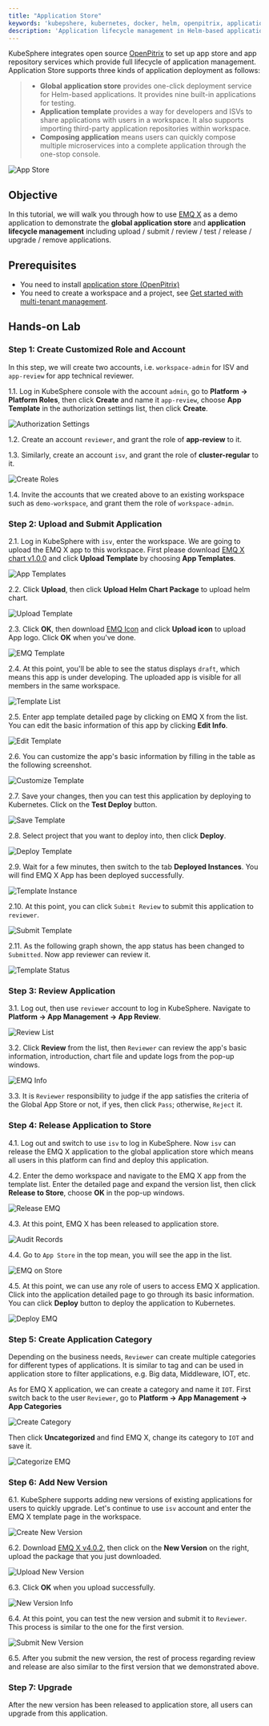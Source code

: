 ```yaml
---
title: "Application Store"
keywords: 'kubepshere, kubernetes, docker, helm, openpitrix, application store'
description: 'Application lifecycle management in Helm-based application store'
---
```


KubeSphere integrates open source [OpenPitrix](https://github.com/openpitrix/openpitrix) to set up app store and app repository services which provide full lifecycle of application management. Application Store supports three kinds of application deployment as follows:

> - **Global application store** provides one-click deployment service for Helm-based applications. It provides nine built-in applications for testing.
> - **Application template** provides a way for developers and ISVs to share applications with users in a workspace. It also supports importing third-party application repositories within workspace.
> - **Composing application** means users can quickly compose multiple microservices into a complete application through the one-stop console.

![App Store](https://pek3b.qingstor.com/kubesphere-docs/png/20200212172234.png)

## Objective

In this tutorial, we will walk you through how to use [EMQ X](https://www.emqx.io/) as a demo application to demonstrate the **global application store** and **application lifecycle management** including upload / submit / review / test / release / upgrade / remove applications.

## Prerequisites

- You need to install [application store (OpenPitrix)](../../installation/install-openpitrix)
- You need to create a workspace and a project, see [Get started with multi-tenant management](../admin-quick-start).

## Hands-on Lab

### Step 1: Create Customized Role and Account

In this step, we will create two accounts, i.e. `workspace-admin` for ISV and `app-review` for app technical reviewer.

1.1. Log in KubeSphere console with the account `admin`, go to **Platform → Platform Roles**, then click **Create** and name it `app-review`, choose **App Template** in the authorization settings list, then click **Create**.

![Authorization Settings](https://pek3b.qingstor.com/kubesphere-docs/png/20200212174022.png)

1.2. Create an account `reviewer`, and grant the role of **app-review** to it.

1.3. Similarly, create an account `isv`, and grant the role of **cluster-regular** to it.

![Create Roles](https://pek3b.qingstor.com/kubesphere-docs/png/20200212180757.png)

1.4. Invite the accounts that we created above to an existing workspace such as `demo-workspace`, and grant them the role of `workspace-admin`.

### Step 2: Upload and Submit Application

2.1. Log in KubeSphere with `isv`, enter the workspace. We are going to upload the EMQ X app to this workspace. First please download [EMQ X chart v1.0.0](https://github.com/kubesphere/tutorial/raw/master/tutorial%205%20-%20app-store/emqx-v1.0.0-rc.1.tgz) and click **Upload Template** by choosing **App Templates**.

![App Templates](https://pek3b.qingstor.com/kubesphere-docs/png/20200212183110.png)

2.2. Click **Upload**, then click **Upload Helm Chart Package** to upload helm chart.

![Upload Template](https://pek3b.qingstor.com/kubesphere-docs/png/20200212183634.png)

2.3. Click **OK**, then download [EMQ Icon](https://github.com/kubesphere/tutorial/raw/master/tutorial%205%20-%20app-store/emqx-logo.png) and click **Upload icon** to upload App logo. Click **OK** when you've done.

![EMQ Template](https://pek3b.qingstor.com/kubesphere-docs/png/20200212232222.png)

2.4. At this point, you'll be able to see the status displays `draft`, which means this app is under developing. The uploaded app is visible for all members in the same workspace.

![Template List](https://pek3b.qingstor.com/kubesphere-docs/png/20200212232332.png)

2.5. Enter app template detailed page by clicking on EMQ X from the list. You can edit the basic information of this app by clicking **Edit Info**.

![Edit Template](https://pek3b.qingstor.com/kubesphere-docs/png/20200212232811.png)

2.6. You can customize the app's basic information by filling in the table as the following screenshot.

![Customize Template](https://pek3b.qingstor.com/kubesphere-docs/png/20200213143953.png)

2.7. Save your changes, then you can test this application by deploying to Kubernetes. Click on the **Test Deploy** button.

![Save Template](https://pek3b.qingstor.com/kubesphere-docs/png/20200213152954.png)

2.8. Select project that you want to deploy into, then click **Deploy**.

![Deploy Template](https://pek3b.qingstor.com/kubesphere-docs/png/20200213153820.png)

2.9. Wait for a few minutes, then switch to the tab **Deployed Instances**. You will find EMQ X App has been deployed successfully.

![Template Instance](https://pek3b.qingstor.com/kubesphere-docs/png/20200213161854.png)

2.10. At this point, you can click `Submit Review` to submit this application to `reviewer`.

![Submit Template](https://pek3b.qingstor.com/kubesphere-docs/png/20200213162159.png)

2.11. As the following graph shown, the app status has been changed to `Submitted`. Now app reviewer can review it.

![Template Status](https://pek3b.qingstor.com/kubesphere-docs/png/20200213162811.png)

### Step 3: Review Application

3.1. Log out, then use `reviewer` account to log in KubeSphere. Navigate to **Platform → App Management → App Review**.

![Review List](https://pek3b.qingstor.com/kubesphere-docs/png/20200213163535.png)

3.2. Click **Review** from the list, then `Reviewer` can review the app's basic information, introduction, chart file and update logs from the pop-up windows.

![EMQ Info](https://pek3b.qingstor.com/kubesphere-docs/png/20200213163802.png)

3.3. It is `Reviewer` responsibility to judge if the app satisfies the criteria of the Global App Store or not, if yes, then click `Pass`; otherwise, `Reject` it.

### Step 4: Release Application to Store

4.1. Log out and switch to use `isv` to log in KubeSphere. Now `isv` can release the EMQ X application to the global application store which means all users in this platform can find and deploy this application.

4.2. Enter the demo workspace and navigate to the EMQ X app from the template list. Enter the detailed page and expand the version list, then click **Release to Store**, choose **OK** in the pop-up windows.

![Release EMQ](https://pek3b.qingstor.com/kubesphere-docs/png/20200213171324.png)

4.3. At this point, EMQ X has been released to application store.

![Audit Records](https://pek3b.qingstor.com/kubesphere-docs/png/20200213171705.png)

4.4. Go to `App Store` in the top mean, you will see the app in the list.

![EMQ on Store](https://pek3b.qingstor.com/kubesphere-docs/png/20200213172436.png)

4.5. At this point, we can use any role of users to access EMQ X application. Click into the application detailed page to go through its basic information. You can click **Deploy** button to deploy the application to Kubernetes.

![Deploy EMQ](https://pek3b.qingstor.com/kubesphere-docs/png/20200213172650.png)

### Step 5: Create Application Category

Depending on the business needs, `Reviewer` can create multiple categories for different types of applications. It is similar to tag and can be used in application store to filter applications, e.g. Big data, Middleware, IOT, etc.

As for EMQ X application, we can create a category and name it `IOT`. First switch back to the user `Reviewer`, go to **Platform → App Management → App Categories**

![Create Category](https://pek3b.qingstor.com/kubesphere-docs/png/20200213172046.png)

Then click **Uncategorized** and find EMQ X, change its category to `IOT` and save it.

![Categorize EMQ](https://pek3b.qingstor.com/kubesphere-docs/png/20200213172311.png)

### Step 6: Add New Version

6.1. KubeSphere supports adding new versions of existing applications for users to quickly upgrade. Let's continue to use `isv` account and enter the EMQ X template page in the workspace.

![Create New Version](https://pek3b.qingstor.com/kubesphere-docs/png/20200213173325.png)

6.2. Download [EMQ X v4.0.2](https://github.com/kubesphere/tutorial/raw/master/tutorial%205%20-%20app-store/emqx-v4.0.2.tgz), then click on the **New Version** on the right, upload the package that you just downloaded.

![Upload New Version](https://pek3b.qingstor.com/kubesphere-docs/png/20200213173744.png)

6.3. Click **OK** when you upload successfully.

![New Version Info](https://pek3b.qingstor.com/kubesphere-docs/png/20200213174026.png)

6.4. At this point, you can test the new version and submit it to `Reviewer`. This process is similar to the one for the first version.

![Submit New Version](https://pek3b.qingstor.com/kubesphere-docs/png/20200213174256.png)

6.5. After you submit the new version, the rest of process regarding review and release are also similar to the first version that we demonstrated above.

### Step 7: Upgrade

After the new version has been released to application store, all users can upgrade from this application.

